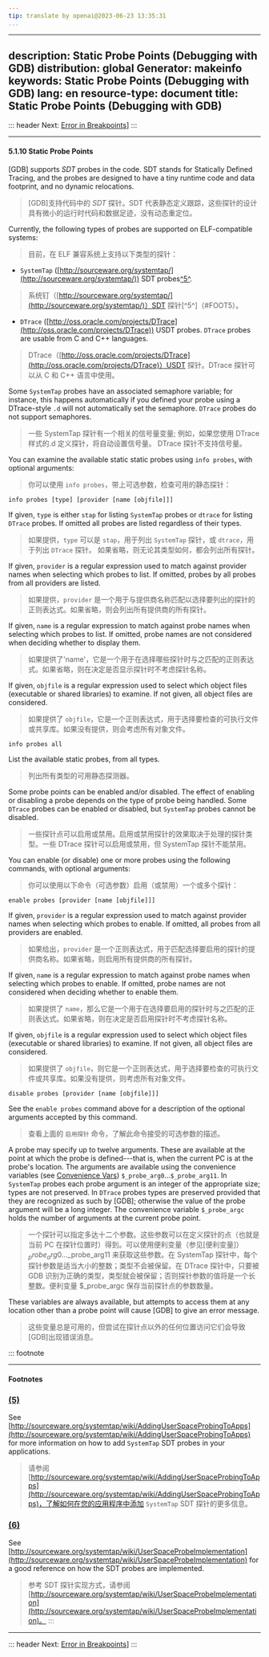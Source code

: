 ```yaml
---
tip: translate by openai@2023-06-23 13:35:31
...
```

---
description: Static Probe Points (Debugging with GDB)
distribution: global
Generator: makeinfo
keywords: Static Probe Points (Debugging with GDB)
lang: en
resource-type: document
title: Static Probe Points (Debugging with GDB)
-----------------------------------------------

::: header
Next: [Error in Breakpoints](Error-in-Breakpoints.html#Error-in-Breakpoints)]
:::

---

#### 5.1.10 Static Probe Points

[GDB] supports *SDT* probes in the code. SDT stands for Statically Defined Tracing, and the probes are designed to have a tiny runtime code and data footprint, and no dynamic relocations.

> [GDB]支持代码中的 *SDT* 探针。SDT 代表静态定义跟踪，这些探针的设计具有微小的运行时代码和数据足迹，没有动态重定位。

Currently, the following types of probes are supported on ELF-compatible systems:

> 目前，在 ELF 兼容系统上支持以下类型的探针：

- `SystemTap` ([http://sourceware.org/systemtap/](http://sourceware.org/systemtap/)) SDT probes[^5^](#FOOT5).

> 系统钉（[http://sourceware.org/systemtap/](http://sourceware.org/systemtap/)）SDT 探针[^5^]（#FOOT5）。

- `DTrace` ([http://oss.oracle.com/projects/DTrace](http://oss.oracle.com/projects/DTrace)) USDT probes. `DTrace` probes are usable from C and C++ languages.

> DTrace（[http://oss.oracle.com/projects/DTrace](http://oss.oracle.com/projects/DTrace)）USDT 探针。DTrace 探针可以从 C 和 C++ 语言中使用。

Some `SystemTap` probes have an associated semaphore variable; for instance, this happens automatically if you defined your probe using a DTrace-style `.d` will not automatically set the semaphore. `DTrace` probes do not support semaphores.

> 一些 SystemTap 探针有一个相关的信号量变量; 例如，如果您使用 DTrace 样式的.d 定义探针，将自动设置信号量。 DTrace 探针不支持信号量。

You can examine the available static static probes using `info probes`, with optional arguments:

> 你可以使用 `info probes`，带上可选参数，检查可用的静态探针：

`info probes [type] [provider [name [objfile]]]`

If given, `type` is either `stap` for listing `SystemTap` probes or `dtrace` for listing `DTrace` probes. If omitted all probes are listed regardless of their types.

> 如果提供，`type` 可以是 `stap`，用于列出 `SystemTap` 探针，或 `dtrace`，用于列出 `DTrace` 探针。 如果省略，则无论其类型如何，都会列出所有探针。

If given, `provider` is a regular expression used to match against provider names when selecting which probes to list. If omitted, probes by all probes from all providers are listed.

> 如果提供，`provider` 是一个用于与提供商名称匹配以选择要列出的探针的正则表达式。如果省略，则会列出所有提供商的所有探针。

If given, `name` is a regular expression to match against probe names when selecting which probes to list. If omitted, probe names are not considered when deciding whether to display them.

> 如果提供了'name'，它是一个用于在选择哪些探针时与之匹配的正则表达式。如果省略，则在决定是否显示探针时不考虑探针名称。

If given, `objfile` is a regular expression used to select which object files (executable or shared libraries) to examine. If not given, all object files are considered.

> 如果提供了 `objfile`，它是一个正则表达式，用于选择要检查的可执行文件或共享库。如果没有提供，则会考虑所有对象文件。

`info probes all`

List the available static probes, from all types.

> 列出所有类型的可用静态探测器。

Some probe points can be enabled and/or disabled. The effect of enabling or disabling a probe depends on the type of probe being handled. Some `DTrace` probes can be enabled or disabled, but `SystemTap` probes cannot be disabled.

> 一些探针点可以启用或禁用。启用或禁用探针的效果取决于处理的探针类型。一些 DTrace 探针可以启用或禁用，但 SystemTap 探针不能禁用。

You can enable (or disable) one or more probes using the following commands, with optional arguments:

> 你可以使用以下命令（可选参数）启用（或禁用）一个或多个探针：

`enable probes [provider [name [objfile]]]`

If given, `provider` is a regular expression used to match against provider names when selecting which probes to enable. If omitted, all probes from all providers are enabled.

> 如果给出，`provider` 是一个正则表达式，用于匹配选择要启用的探针的提供商名称。如果省略，则启用所有提供商的所有探针。

If given, `name` is a regular expression to match against probe names when selecting which probes to enable. If omitted, probe names are not considered when deciding whether to enable them.

> 如果提供了 `name`，那么它是一个用于在选择要启用的探针时与之匹配的正则表达式。如果省略，则在决定是否启用探针时不考虑探针名称。

If given, `objfile` is a regular expression used to select which object files (executable or shared libraries) to examine. If not given, all object files are considered.

> 如果提供了 `objfile`，则它是一个正则表达式，用于选择要检查的可执行文件或共享库。如果没有提供，则考虑所有对象文件。

`disable probes [provider [name [objfile]]]`

See the `enable probes` command above for a description of the optional arguments accepted by this command.

> 查看上面的 `启用探针` 命令，了解此命令接受的可选参数的描述。

A probe may specify up to twelve arguments. These are available at the point at which the probe is defined---that is, when the current PC is at the probe's location. The arguments are available using the convenience variables (see [Convenience Vars](Convenience-Vars.html#Convenience-Vars)) `$_probe_arg0`...`$_probe_arg11`. In `SystemTap` probes each probe argument is an integer of the appropriate size; types are not preserved. In `DTrace` probes types are preserved provided that they are recognized as such by [GDB]; otherwise the value of the probe argument will be a long integer. The convenience variable `$_probe_argc` holds the number of arguments at the current probe point.

> 一个探针可以指定多达十二个参数。这些参数可以在定义探针的点（也就是当前 PC 在探针位置时）得到。可以使用便利变量（参见[便利变量]）$_probe_arg0...$_probe_arg11 来获取这些参数。在 SystemTap 探针中，每个探针参数是适当大小的整数；类型不会被保留。在 DTrace 探针中，只要被 GDB 识别为正确的类型，类型就会被保留；否则探针参数的值将是一个长整数。便利变量 $_probe_argc 保存当前探针点的参数数量。

These variables are always available, but attempts to access them at any location other than a probe point will cause [GDB] to give an error message.

> 这些变量总是可用的，但尝试在探针点以外的任何位置访问它们会导致[GDB]出现错误消息。

::: footnote

---

#### Footnotes

### [(5)](#DOCF5)

See [http://sourceware.org/systemtap/wiki/AddingUserSpaceProbingToApps](http://sourceware.org/systemtap/wiki/AddingUserSpaceProbingToApps) for more information on how to add `SystemTap` SDT probes in your applications.

> 请参阅 [http://sourceware.org/systemtap/wiki/AddingUserSpaceProbingToApps](http://sourceware.org/systemtap/wiki/AddingUserSpaceProbingToApps)，了解如何在您的应用程序中添加 `SystemTap` SDT 探针的更多信息。

### [(6)](#DOCF6)

See [http://sourceware.org/systemtap/wiki/UserSpaceProbeImplementation](http://sourceware.org/systemtap/wiki/UserSpaceProbeImplementation) for a good reference on how the SDT probes are implemented.

> 参考 SDT 探针实现方式，请参阅 [http://sourceware.org/systemtap/wiki/UserSpaceProbeImplementation](http://sourceware.org/systemtap/wiki/UserSpaceProbeImplementation)。
> :::

---

::: header
Next: [Error in Breakpoints](Error-in-Breakpoints.html#Error-in-Breakpoints)]
:::
